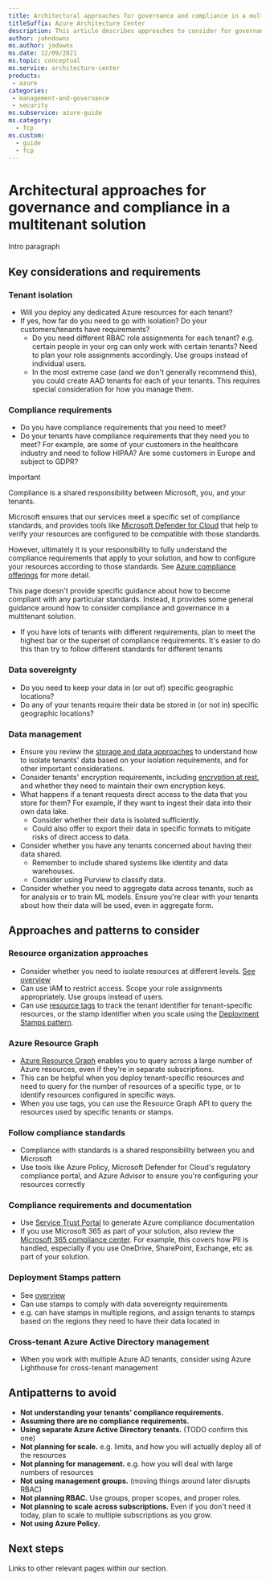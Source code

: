 ```yaml
---
title: Architectural approaches for governance and compliance in a multitenant solution
titleSuffix: Azure Architecture Center
description: This article describes approaches to consider for governance and compliance in a multitenant solution.
author: johndowns
ms.author: jodowns
ms.date: 12/09/2021
ms.topic: conceptual
ms.service: architecture-center
products:
 - azure
categories:
 - management-and-governance
 - security
ms.subservice: azure-guide
ms.category:
  - fcp
ms.custom:
  - guide
  - fcp
---
```


# Architectural approaches for governance and compliance in a multitenant solution

Intro paragraph

## Key considerations and requirements

### Tenant isolation

* Will you deploy any dedicated Azure resources for each tenant?
* If yes, how far do you need to go with isolation? Do your customers/tenants have requirements?
  * Do you need different RBAC role assignments for each tenant? e.g. certain people in your org can only work with certain tenants? Need to plan your role assignments accordingly. Use groups instead of individual users.
  * In the most extreme case (and we don't generally recommend this), you could create AAD tenants for each of your tenants. This requires special consideration for how you manage them.

### Compliance requirements

* Do you have compliance requirements that you need to meet?
* Do your tenants have compliance requirements that they need you to meet? For example, are some of your customers in the healthcare industry and need to follow HIPAA? Are some customers in Europe and subject to GDPR?

> [!IMPORTANT]
> Compliance is a shared responsibility between Microsoft, you, and your tenants.
>
> Microsoft ensures that our services meet a specific set of compliance standards, and provides tools like [Microsoft Defender for Cloud](/azure/defender-for-cloud/defender-for-cloud-introduction) that help to verify your resources are configured to be compatible with those standards.
> 
> However, ultimately it is your responsibility to fully understand the compliance requirements that apply to your solution, and how to configure your resources according to those standards. See [Azure compliance offerings](/azure/compliance/offerings/) for more detail.
> 
> This page doesn't provide specific guidance about how to become compliant with any particular standards. Instead, it provides some general guidance around how to consider compliance and governance in a multitenant solution.

* If you have lots of tenants with different requirements, plan to meet the highest bar or the superset of compliance requirements. It's easier to do this than try to follow different standards for different tenants

### Data sovereignty

* Do you need to keep your data in (or out of) specific geographic locations?
* Do any of your tenants require their data be stored in (or not in) specific geographic locations?

### Data management

* Ensure you review the [storage and data approaches](storage-data.md) to understand how to isolate tenants' data based on your isolation requirements, and for other important considerations.
* Consider tenants' encryption requirements, including [encryption at rest](/azure/security/fundamentals/encryption-atrest), and whether they need to maintain their own encryption keys.
* What happens if a tenant requests direct access to the data that you store for them? For example, if they want to ingest their data into their own data lake.
  * Consider whether their data is isolated sufficiently.
  * Could also offer to export their data in specific formats to mitigate risks of direct access to data.
* Consider whether you have any tenants concerned about having their data shared.
  * Remember to include shared systems like identity and data warehouses.
  * Consider using Purview to classify data.
* Consider whether you need to aggregate data across tenants, such as for analysis or to train ML models. Ensure you're clear with your tenants about how their data will be used, even in aggregate form.

## Approaches and patterns to consider

### Resource organization approaches

* Consider whether you need to isolate resources at different levels. [See overview](overview.md#resource-isolation)
* Can use IAM to restrict access. Scope your role assignments appropriately. Use groups instead of users.
* Can use [resource tags](cost-management-allocation.md#allocate-costs-by-using-resource-tags) to track the tenant identifier for tenant-specific resources, or the stamp identifier when you scale using the [Deployment Stamps pattern](#deployment-stamps-pattern).

### Azure Resource Graph

* [Azure Resource Graph](/azure/governance/resource-graph/overview) enables you to query across a large number of Azure resources, even if they're in separate subscriptions.
* This can be helpful when you deploy tenant-specific resources and need to query for the number of resources of a specific type, or to identify resources configured in specific ways.
* When you use tags, you can use the Resource Graph API to query the resources used by specific tenants or stamps.

### Follow compliance standards

* Compliance with standards is a shared responsibility between you and Microsoft
* Use tools like Azure Policy, Microsoft Defender for Cloud's regulatory compliance portal, and Azure Advisor to ensure you're configuring your resources correctly

### Compliance requirements and documentation

* Use [Service Trust Portal](https://servicetrust.microsoft.com/) to generate Azure compliance documentation
* If you use Microsoft 365 as part of your solution, also review the [Microsoft 365 compliance center](https://compliance.microsoft.com). For example, this covers how PII is handled, especially if you use OneDrive, SharePoint, Exchange, etc as part of your solution.

### Deployment Stamps pattern

* See [overview](overview.md#deployment-stamps-pattern)
* Can use stamps to comply with data sovereignty requirements
* e.g. can have stamps in multiple regions, and assign tenants to stamps based on the regions they need to have their data located in

### Cross-tenant Azure Active Directory management

* When you work with multiple Azure AD tenants, consider using Azure Lighthouse for cross-tenant management

## Antipatterns to avoid

- **Not understanding your tenants' compliance requirements.**
- **Assuming there are no compliance requirements.**
- **Using separate Azure Active Directory tenants.** (TODO confirm this one)
- **Not planning for scale.** e.g. limits, and how you will actually deploy all of the resources
- **Not planning for management.** e.g. how you will deal with large numbers of resources
- **Not using management groups.** (moving things around later disrupts RBAC)
- **Not planning RBAC.** Use groups, proper scopes, and proper roles.
- **Not planning to scale across subscriptions.** Even if you don't need it today, plan to scale to multiple subscriptions as you grow.
- **Not using Azure Policy.**

## Next steps

Links to other relevant pages within our section.
